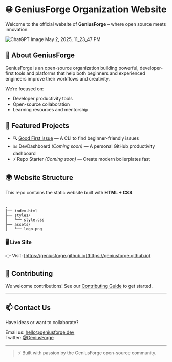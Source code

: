 # 🌐 GeniusForge Organization Website

Welcome to the official website of **GeniusForge** – where open source meets innovation.

![ChatGPT Image May 2, 2025, 11_23_47 PM](https://github.com/user-attachments/assets/696050fb-b7e2-44e5-9d6d-68b97e713e42)


## 🚀 About GeniusForge

GeniusForge is an open-source organization building powerful, developer-first tools and platforms that help both beginners and experienced engineers improve their workflows and creativity.

We’re focused on:
- Developer productivity tools
- Open-source collaboration
- Learning resources and mentorship

## 🧰 Featured Projects

- 🔍 [Good First Issue](https://github.com/geniusforge/good-first-issue) — A CLI to find beginner-friendly issues
- 📊 DevDashboard *(Coming soon)* — A personal GitHub productivity dashboard
- ⚡ Repo Starter *(Coming soon)* — Create modern boilerplates fast

## 🌍 Website Structure

This repo contains the static website built with **HTML + CSS**.

```

.
├── index.html
├── styles/
│   └── style.css
├── assets/
│   └── logo.png

```

### 🖥️ Live Site

👉 Visit: [https://geniusforge.github.io](https://geniusforge.github.io)

## 🤝 Contributing

We welcome contributions! See our [Contributing Guide](https://github.com/geniusforge/.github/blob/main/CONTRIBUTING.md) to get started.

---

## 📫 Contact Us

Have ideas or want to collaborate?

Email us: [hello@geniusforge.dev](mailto:hello@geniusforge.dev)  
Twitter: [@GeniusForge](https://twitter.com/geniusforge)

---

> ⚡ Built with passion by the GeniusForge open-source community.
```
